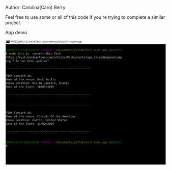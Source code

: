 Author: Carolina(Caro) Berry

Feel free to use some or all of this code if you're trying to complete a similar project.

App demo

![Concert This](screenshots/concert-this.png)
